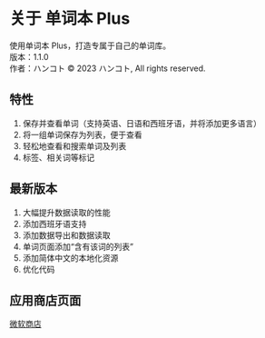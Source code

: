 # 关于 单词本 Plus

使用单词本 Plus，打造专属于自己的单词库。  
版本：1.1.0  
作者：ハンコト
© 2023 ハンコト, All rights reserved.

## 特性

1. 保存并查看单词（支持英语、日语和西班牙语，并将添加更多语言）
2. 将一组单词保存为列表，便于查看
3. 轻松地查看和搜索单词及列表
4. 标签、相关词等标记

## 最新版本

1. 大幅提升数据读取的性能
2. 添加西班牙语支持
3. 添加数据导出和数据读取
4. 单词页面添加“含有该词的列表”
5. 添加简体中文的本地化资源
6. 优化代码

## 应用商店页面

[微软商店](https://www.microsoft.com/store/apps/9P4HVDTBHRF4)
